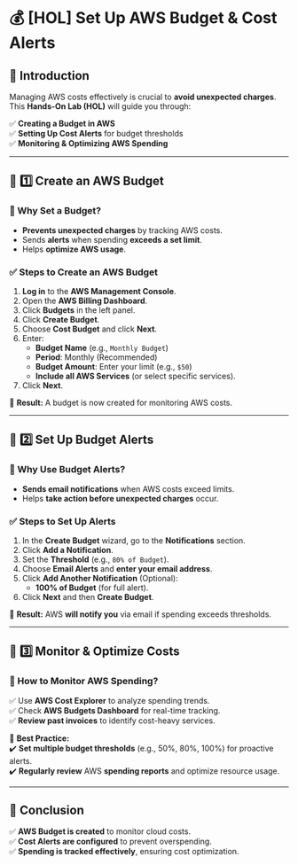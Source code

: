 # 💰 [HOL] Set Up AWS Budget & Cost Alerts

## 🎉 Introduction
Managing AWS costs effectively is crucial to **avoid unexpected charges**.  
This **Hands-On Lab (HOL)** will guide you through:

✅ **Creating a Budget in AWS**  
✅ **Setting Up Cost Alerts** for budget thresholds  
✅ **Monitoring & Optimizing AWS Spending**  

---

## 📌 1️⃣ Create an AWS Budget
### 🔹 Why Set a Budget?
- **Prevents unexpected charges** by tracking AWS costs.
- Sends **alerts** when spending **exceeds a set limit**.
- Helps **optimize AWS usage**.

### ✅ **Steps to Create an AWS Budget**
1. **Log in** to the **AWS Management Console**.
2. Open the **AWS Billing Dashboard**.
3. Click **Budgets** in the left panel.
4. Click **Create Budget**.
5. Choose **Cost Budget** and click **Next**.
6. Enter:
   - **Budget Name** (e.g., `Monthly Budget`)
   - **Period**: Monthly (Recommended)
   - **Budget Amount**: Enter your limit (e.g., `$50`)
   - **Include all AWS Services** (or select specific services).
7. Click **Next**.

📌 **Result:** A budget is now created for monitoring AWS costs.

---

## 📌 2️⃣ Set Up Budget Alerts
### 🔹 Why Use Budget Alerts?
- **Sends email notifications** when AWS costs exceed limits.
- Helps **take action before unexpected charges** occur.

### ✅ **Steps to Set Up Alerts**
1. In the **Create Budget** wizard, go to the **Notifications** section.
2. Click **Add a Notification**.
3. Set the **Threshold** (e.g., `80% of Budget`).
4. Choose **Email Alerts** and **enter your email address**.
5. Click **Add Another Notification** (Optional):
   - **100% of Budget** (for full alert).
6. Click **Next** and then **Create Budget**.

📌 **Result:** AWS **will notify you** via email if spending exceeds thresholds.

---

## 📌 3️⃣ Monitor & Optimize Costs
### 🔹 How to Monitor AWS Spending?
✅ Use **AWS Cost Explorer** to analyze spending trends.  
✅ Check **AWS Budgets Dashboard** for real-time tracking.  
✅ **Review past invoices** to identify cost-heavy services.  

📌 **Best Practice:**  
✔️ **Set multiple budget thresholds** (e.g., 50%, 80%, 100%) for proactive alerts.  
✔️ **Regularly review** AWS **spending reports** and optimize resource usage.  

---

## 🎯 Conclusion
✅ **AWS Budget is created** to monitor cloud costs.  
✅ **Cost Alerts are configured** to prevent overspending.  
✅ **Spending is tracked effectively**, ensuring cost optimization.  


